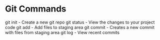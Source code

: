 # Git Commands
git init - Create a new git repo
git status - View the changes to your project code
git add - Add files to staging area
git commit - Creates a new commit with files from staging area
git log - View recent commits
